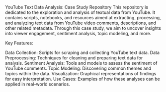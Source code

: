 YouTube Text Data Analysis: Case Study Repository
This repository is dedicated to the exploration and analysis of textual data from YouTube. It contains scripts, notebooks, and resources aimed at extracting, processing, and analyzing text data from YouTube video comments, descriptions, and other related metadata. Through this case study, we aim to uncover insights into viewer engagement, sentiment analysis, topic modeling, and more.

Key Features:

Data Collection: Scripts for scraping and collecting YouTube text data.
Data Preprocessing: Techniques for cleaning and preparing text data for analysis.
Sentiment Analysis: Tools and models to assess the sentiment of YouTube comments.
Topic Modeling: Discovering common themes and topics within the data.
Visualization: Graphical representations of findings for easy interpretation.
Use Cases: Examples of how these analyses can be applied in real-world scenarios.
